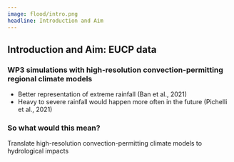 ```yaml
---
image: flood/intro.png
headline: Introduction and Aim
---
```


## Introduction and Aim: EUCP data

### WP3 simulations with high-resolution convection-permitting regional climate models​

  - Better representation of extreme rainfall (Ban et al., 2021)​
  - Heavy to severe rainfall would happen more often in the future (Pichelli et
    al., 2021)​

### So what would this mean?

  Translate high-resolution convection-permitting climate models to hydrological
  impacts​
